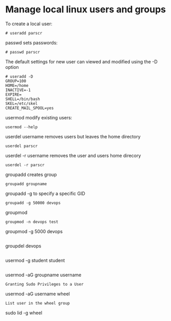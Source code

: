 # Manage local linux users and groups

To create a local user: 
```
# useradd parscr
```
passwd sets passwords:
```
# passwd parscr
```
The default settings for new user can viewed and modified using the -D option
```
# useradd -D 
GROUP=100
HOME=/home
INACTIVE=-1
EXPIRE=
SHELL=/bin/bash
SKEL=/etc/skel
CREATE_MAIL_SPOOL=yes
```

usermod modify existing users:
```
usermod --help
```
userdel username removes users but leaves the home directory
```
userdel parscr
```
userdel -r username removes the user and users home direcory
```
userdel -r parscr
```

groupadd creates group
```
groupadd groupname
```
groupadd -g to specify a specific GID
```
groupadd -g 50000 devops
```
groupmod 
```
groupmod -n devops test
```
groupmod -g 5000 devops
```
```
groupdel devops
```
```
usermod -g student student
```
```
usermod -aG groupname username
```
Granting Sudo Privileges to a User 
```
usermod -aG username wheel
```
List user in the wheel group
```
sudo lid -g wheel
```
